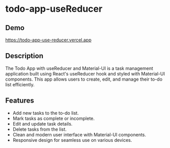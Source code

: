 # todo-app-useReducer

## Demo
https://todo-app-use-reducer.vercel.app

## Description

The Todo App with useReducer and Material-UI is a task management application built using React's useReducer hook and styled with Material-UI components. This app allows users to create, edit, and manage their to-do list efficiently.

## Features

- Add new tasks to the to-do list.
- Mark tasks as complete or incomplete.
- Edit and update task details.
- Delete tasks from the list.
- Clean and modern user interface with Material-UI components.
- Responsive design for seamless use on various devices.
